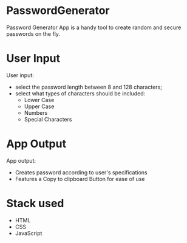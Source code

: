 # PasswordGenerator

Password Generator App is a handy tool to create random and secure passwords on the fly.


# User Input

User input: 

- select the password length between 8 and 128 characters;
- select what types of characters should be included:
    - Lower Case
    - Upper Case
    - Numbers
    - Special Characters


# App Output

App output:

- Creates password according to user's specifications
- Features a Copy to clipboard Button for ease of use



# Stack used

- HTML
- CSS
- JavaScript

